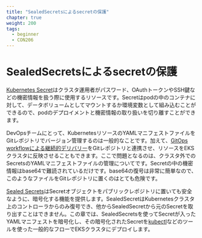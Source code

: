 ```yaml
---
title: "SealedSecretsによるsecretの保護"
chapter: true
weight: 200
tags:
  - beginner
  - CON206
---
```


<!--
# Securing Secrets using SealedSecrets
-->
# SealedSecretsによるsecretの保護

<!--
[Kubernetes Secret](https://kubernetes.io/docs/concepts/configuration/secret/) is a resource that helps cluster operators manage the deployment of sensitive information such as passwords, OAuth tokens, and ssh keys etc. These Secrets can be mounted as data volumes or exposed as environment variables to the containers in a Pod, thus decoupling Pod deployment from managing sensitive data needed by the containerized applications within a Pod. 
-->
[Kubernetes Secret](https://kubernetes.io/docs/concepts/configuration/secret/)はクラスタ運用者がパスワード、OAuthトークンやSSH鍵などの機密情報を扱う際に使用するリソースです。Secretはpodの中のコンテナに対して、データボリュームとしてマウントするか環境変数として組み込むことができるので、podのデプロイメントと機密情報の取り扱いを切り離すことができます。

<!--
It is a common practice for a DevOps Team to manage the YAML manifests for various Kubernetes resources and version control them using a Git repository. Additionally, they can integrate a Git repository with a [GitOps workflow to do Continuous Delivery](https://eksworkshop.com/intermediate/260_weave_flux/) of such resources to an EKS cluster. The challenge here is about managing the YAML manifests for Kubernetes Secrets outside the cluster. The sesitive data in a Secret is obfuscated by using merely base64 encoding. Storing such files in a Git repository is extremely insecure as it is trivial to decode the base64 encoded data. 
-->
DevOpsチームにとって、KubernetesリソースのYAMLマニフェストファイルをGitレポジトリでバージョン管理するのは一般的なことです。加えて、[GitOps workflowによる継続的デリバリー](https://eksworkshop.com/intermediate/260_weave_flux/)をGitレポジトリと連携させ、リソースをEKSクラスタに反映させることもできます。ここで問題となるのは、クラスタ外でのSecretsのYAMLマニフェストファイルの管理についてです。Secretの中の機密情報はbase64で難読されているだけです。base64の復号は非常に簡単なので、このようなファイルをGitレポジトリに置くのはとても危険です。

<!--
[Sealed Secrets](https://github.com/bitnami-labs/sealed-secrets) provides a mechanism to encrypt a Secret object so that it is safe to store - even to a public repository. A SealedSecret can be decrypted only by the controller running in the Kubernetes cluster and nobody else is able to obtain the original Secret from a SealedSecret. In this Chapter, you will use SealedSecrets to encrypt YAML manifests pertaining to Kubernetes Secrets as well as be able deploy these encrypted Secrets to your EKS clusters using normal workflows with tools such as [kubectl](https://kubernetes.io/docs/reference/kubectl/overview/).
-->
[Sealed Secrets](https://github.com/bitnami-labs/sealed-secrets)はSecretオブジェクトをパブリックレポジトリに置いても安全なように、暗号化する機能を提供します。SealedSecretはKubernetesクラスタ上のコントローラからのみ復号でき、他からSealedSecretから元のSecretを取り出すことはできません。この章では、SealedSecretsを使ってSecretが入ったYAMLマニフェストを暗号化し、その暗号化されたSecretを[kubectl](https://kubernetes.io/docs/reference/kubectl/overview/)などのツールを使った一般的なフローでEKSクラスタにデプロイします。